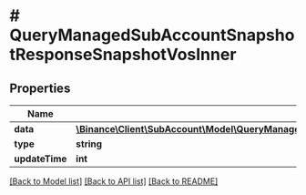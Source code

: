 # # QueryManagedSubAccountSnapshotResponseSnapshotVosInner

## Properties

Name | Type | Description | Notes
------------ | ------------- | ------------- | -------------
**data** | [**\Binance\Client\SubAccount\Model\QueryManagedSubAccountSnapshotResponseSnapshotVosInnerData**](QueryManagedSubAccountSnapshotResponseSnapshotVosInnerData.md) |  | [optional]
**type** | **string** |  | [optional]
**updateTime** | **int** |  | [optional]

[[Back to Model list]](../../README.md#models) [[Back to API list]](../../README.md#endpoints) [[Back to README]](../../README.md)
